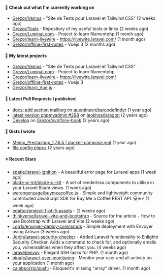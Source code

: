 #### 👷 Check out what I'm currently working on

- [Grezor/Vemos](https://github.com/Grezor/Vemos) - &#34;Site de Tests pour Laravel et Tailwind CSS&#34; (2 weeks ago)
- [Grezor/Tools](https://github.com/Grezor/Tools) - Repository of my useful tools or links (2 weeks ago)
- [Grezor/LuminaLoom](https://github.com/Grezor/LuminaLoom) - Project to learn filamentphp (1 month ago)
- [Grezor/learn-livewire](https://github.com/Grezor/learn-livewire) - https://livewire.laravel.com/ (1 month ago)
- [Grezor/offline-first-notes](https://github.com/Grezor/offline-first-notes) - Vuejs 3 (2 months ago)

#### 🌱 My latest projects

- [Grezor/Vemos](https://github.com/Grezor/Vemos) - &#34;Site de Tests pour Laravel et Tailwind CSS&#34;
- [Grezor/LuminaLoom](https://github.com/Grezor/LuminaLoom) - Project to learn filamentphp
- [Grezor/learn-livewire](https://github.com/Grezor/learn-livewire) - https://livewire.laravel.com/
- [Grezor/offline-first-notes](https://github.com/Grezor/offline-first-notes) - Vuejs 3
- [Grezor/learn_Vue.js](https://github.com/Grezor/learn_Vue.js) - 

#### 🔨 Latest Pull Requests I published

- [docs: add section mailhog](https://github.com/quentinsvn/barcodefinder/pull/2) on [quentinsvn/barcodefinder](https://github.com/quentinsvn/barcodefinder) (1 year ago)
- [latest version phpmyadmin #298](https://github.com/leokhoa/laragon/pull/299) on [leokhoa/laragon](https://github.com/leokhoa/laragon) (2 years ago)
- [Develop](https://github.com/Grezor/symfony-book/pull/2) on [Grezor/symfony-book](https://github.com/Grezor/symfony-book) (2 years ago)

#### 📓 Gists I wrote

- [Memo_Prestashop_1.7.8.5 | docker-compose.yml](https://gist.github.com/eb78b378ed9f40780dc077b361ead337) (1 year ago)
- [file config phpcs](https://gist.github.com/27d8a6056d2e171aed20c26699439861) (2 years ago)

#### ⭐ Recent Stars

- [spatie/laravel-ignition](https://github.com/spatie/laravel-ignition) - A beautiful error page for Laravel apps (1 week ago)
- [blade-ui-kit/blade-ui-kit](https://github.com/blade-ui-kit/blade-ui-kit) - A set of renderless components to utilise in your Laravel Blade views. (1 week ago)
- [warengonzaga/buymeacoffee.js](https://github.com/warengonzaga/buymeacoffee.js) - Simple and lightweight community contributed JavaScript SDK for Buy Me a Coffee REST API. 💻☕⚡ (1 week ago)
- [egattor/project-1-of-5-assets](https://github.com/egattor/project-1-of-5-assets) -  (2 weeks ago)
- [thinkverse/laravel-vite-and-bootstrap](https://github.com/thinkverse/laravel-vite-and-bootstrap) - Source for the article - How to use Bootstrap with Laravel and Vite (2 weeks ago)
- [Log1x/envoyer-deploy-commands](https://github.com/Log1x/envoyer-deploy-commands) - Simple deployment with Envoyer using Artisan (3 weeks ago)
- [Jorijn/laravel-security-checker](https://github.com/Jorijn/laravel-security-checker) - Added Laravel functionality to Enlightn Security Checker. Adds a command to check for, and optionally emails you, vulnerabilities when they affect you. (4 weeks ago)
- [laravel/envoy](https://github.com/laravel/envoy) - Elegant SSH tasks for PHP. (1 month ago)
- [binafy/laravel-user-monitoring](https://github.com/binafy/laravel-user-monitoring) - Monitor your user and all activity on your application (1 month ago)
- [calebporzio/sushi](https://github.com/calebporzio/sushi) - Eloquent&#39;s missing &#34;array&#34; driver. (1 month ago)
